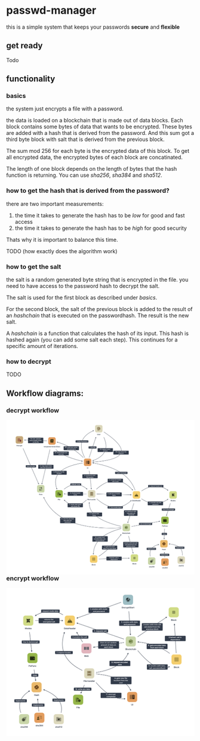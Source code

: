 # passwd-manager
this is a simple system that keeps your passwords **secure** and **flexible**

## get ready

Todo 

## functionality
### basics
the system just encrypts a file with a password.

the data is loaded on a blockchain that is made out of data blocks.
Each block contains some bytes of data that wants to be encrypted.
These bytes are added with a hash that is derived from the password.
And this sum got a third byte block with salt that is derived from the previous block.

The sum mod 256 for each byte is the encrypted data of this block.
To get all encrypted data, the encrypted bytes of each block are concatinated.

The length of one block depends on the length of bytes that the hash function is returning. You can use *sha256*, *sha384* and *sha512*.

### how to get the hash that is derived from the password?

there are two important measurements:
1. the time it takes to generate the hash has to be *low* for good and fast access
2. the time it takes to generate the hash has to be *high* for good security

Thats why it is important to balance this time.

TODO (how exactly does the algorithm work)

### how to get the salt
the salt is a random generated byte string that is encrypted in the file.
you need to have access to the password hash to decrypt the salt.

The salt is used for the first block as described under *basics*.

For the second block, the salt of the previous block is added to the result
of an *hashchain* that is executed on the passwordhash.
The result is the new salt.

A *hashchain* is a function that calculates the hash of its input.
This hash is hashed again (you can add some salt each step).
This continues for a specific amount of iterations.

### how to decrypt

TODO



## Workflow diagrams:
### decrypt workflow
<img src="docs/decrypt.png"
     alt="Decrypt workflow"
     style="float: left; margin-right: 10px;"
 />
### encrypt workflow
 <img src="docs/encrypt.png"
     alt="Decrypt workflow"
     style="float: left; margin-right: 10px;"
 />
